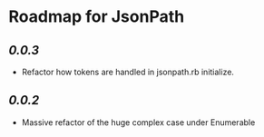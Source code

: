 Roadmap for JsonPath
====================


*0.0.3*
-------

  * Refactor how tokens are handled in jsonpath.rb initialize.

*0.0.2*
-------

  * Massive refactor of the huge complex case under Enumerable
